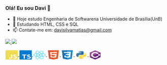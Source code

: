 ### Olá! Eu sou Davi 👋

- 🔭 Hoje estudo Engenharia de Softwarena Universidade de Brasília(UnB)
- 🌱 Estudando HTML, CSS e SQL
- 📫 Contate-me em: davisilvamatias@gmail.com

<div>
  <a href="https://github.com/daves22">
  <img height="180em" src="https://github-readme-stats.vercel.app/api?username=daves22&show_icons=true&theme=tokyonight&include_all_commits=true&count_private=true"/>
  <img height="180em" src="https://github-readme-stats.vercel.app/api/top-langs/?username=daves22&layout=compact&langs_count=7&theme=tokyonight"/>
</div>


  <div style="display: inline_block"><br>
  <img align="center" alt="daves-Js" height="30" width="40" src="https://raw.githubusercontent.com/devicons/devicon/master/icons/javascript/javascript-plain.svg">
  <img align="center" alt="daves-Ts" height="30" width="40" src="https://raw.githubusercontent.com/devicons/devicon/master/icons/typescript/typescript-plain.svg">
  <img align="center" alt="daves-React" height="30" width="40" src="https://raw.githubusercontent.com/devicons/devicon/master/icons/react/react-original.svg">
  <img align="center" alt="daves-HTML" height="30" width="40" src="https://raw.githubusercontent.com/devicons/devicon/master/icons/html5/html5-original.svg">
  <img align="center" alt="daves-CSS" height="30" width="40" src="https://raw.githubusercontent.com/devicons/devicon/master/icons/css3/css3-original.svg">
  <img align="center" alt="daves-Python" height="30" width="40" src="https://raw.githubusercontent.com/devicons/devicon/master/icons/python/python-original.svg">
  <img align="center" alt="daves-Csharp" height="30" width="40" src="https://raw.githubusercontent.com/devicons/devicon/master/icons/csharp/csharp-original.svg">
</div>
  
   ##
